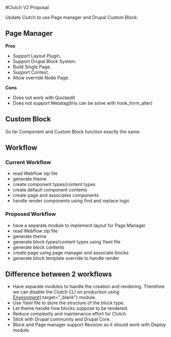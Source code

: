 #Clutch V2 Proposal

Update Clutch to use Page manager and Drupal Custom Block:

## Page Manager
**Pros**

- Support Layout Plugin.
- Support Drupal Block System.
- Build Single Page.
- Support Context.
- Allow override Node Page.

**Cons**
- Does not work with Quickedit
- Does not support Metatag(this can be solve with hook_form_alter)

## Custom Block
So far Component and Custom Block function exactly the same.

## Workflow

### Current Workflow

- read Webflow zip file
- generate theme
- create component types/content types
- create default component contents
- create page and associates components
- handle render components using find and replace logic

### Proposed Workflow
	
- have a separate module to implement layout for Page Manager
- read Webflow zip file
- generate theme
- generate block types/content types using Yaml file
- generate block contents
- create page using page manager and associate blocks
- generate block template override to handle render

## Difference between 2 workflows

- Have separate modules to handle the creation and rendering. Therefore we can disable the Clutch CLI on production using [Environment](https://www.drupal.org/node/2552677){:target="_blank"} module.
- Use Yaml file to store the structure of the block type.
- Let theme handle how blocks suppose to be rendered.
- Reduce complexity and maintenance effort for Clutch.
- Stick with Drupal community and Drupal Core.
- Block and Page manager support Revision so it should work with Deploy module.